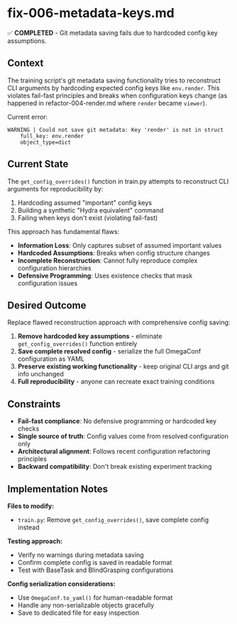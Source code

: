 # fix-006-metadata-keys.md

✅ **COMPLETED** - Git metadata saving fails due to hardcoded config key assumptions.

## Context

The training script's git metadata saving functionality tries to reconstruct CLI arguments by hardcoding expected config keys like `env.render`. This violates fail-fast principles and breaks when configuration keys change (as happened in refactor-004-render.md where `render` became `viewer`).

Current error:
```
WARNING | Could not save git metadata: Key 'render' is not in struct
    full_key: env.render
    object_type=dict
```

## Current State

The `get_config_overrides()` function in train.py attempts to reconstruct CLI arguments for reproducibility by:
1. Hardcoding assumed "important" config keys
2. Building a synthetic "Hydra equivalent" command
3. Failing when keys don't exist (violating fail-fast)

This approach has fundamental flaws:
- **Information Loss**: Only captures subset of assumed important values
- **Hardcoded Assumptions**: Breaks when config structure changes
- **Incomplete Reconstruction**: Cannot fully reproduce complex configuration hierarchies
- **Defensive Programming**: Uses existence checks that mask configuration issues

## Desired Outcome

Replace flawed reconstruction approach with comprehensive config saving:

1. **Remove hardcoded key assumptions** - eliminate `get_config_overrides()` function entirely
2. **Save complete resolved config** - serialize the full OmegaConf configuration as YAML
3. **Preserve existing working functionality** - keep original CLI args and git info unchanged
4. **Full reproducibility** - anyone can recreate exact training conditions

## Constraints

- **Fail-fast compliance**: No defensive programming or hardcoded key checks
- **Single source of truth**: Config values come from resolved configuration only
- **Architectural alignment**: Follows recent configuration refactoring principles
- **Backward compatibility**: Don't break existing experiment tracking

## Implementation Notes

**Files to modify:**
- `train.py`: Remove `get_config_overrides()`, save complete config instead

**Testing approach:**
- Verify no warnings during metadata saving
- Confirm complete config is saved in readable format
- Test with BaseTask and BlindGrasping configurations

**Config serialization considerations:**
- Use `OmegaConf.to_yaml()` for human-readable format
- Handle any non-serializable objects gracefully
- Save to dedicated file for easy inspection
